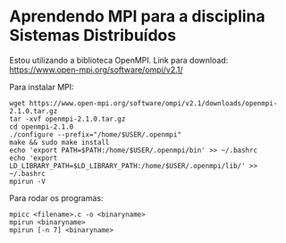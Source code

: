 # Aprendendo MPI para a disciplina Sistemas Distribuídos

Estou utilizando a biblioteca OpenMPI. Link para download: https://www.open-mpi.org/software/ompi/v2.1/


Para instalar MPI:

    wget https://www.open-mpi.org/software/ompi/v2.1/downloads/openmpi-2.1.0.tar.gz
    tar -xvf openmpi-2.1.0.tar.gz
    cd openmpi-2.1.0
    ./configure --prefix="/home/$USER/.openmpi"
    make && sudo make install
    echo 'export PATH=$PATH:/home/$USER/.openmpi/bin' >> ~/.bashrc
    echo 'export LD_LIBRARY_PATH=$LD_LIBRARY_PATH:/home/$USER/.openmpi/lib/' >> ~/.bashrc
    mpirun -V

Para rodar os programas:

    mpicc <filename>.c -o <binaryname>
    mpirun <binaryname>
    mpirun [-n 7] <binaryname>

